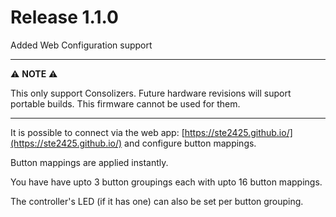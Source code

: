 # Release 1.1.0

Added Web Configuration support

---

⚠ **NOTE** ⚠

This only support Consolizers. Future hardware revisions will suport portable builds. This firmware cannot be used for them.

---

It is possible to connect via the web app: [https://ste2425.github.io/](https://ste2425.github.io/) and configure button mappings.

Button mappings are applied instantly.

You have have upto 3 button groupings each with upto 16 button mappings.

The controller's LED (if it has one) can also be set per button grouping.